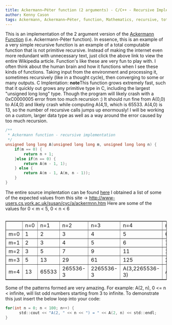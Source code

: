 ```yaml
---
title: Ackermann–Péter function (2 arguments) - C/C++ - Recursive Implentation
author: Kenny Cason
tags: Ackermann, Ackermann–Péter, function, Mathematics, recursive, total computable, Wilhelm
---
```


This is an implementation of the 2 argument version of the <a target="blank" href="http://en.wikipedia.org/wiki/Ackermann_function">Ackermann Function</a> (i.e. Ackermann-Péter function). In essence, this is an example of a very simple recursive function is an example of a total computable function that is not primitive recursive. Instead of making the internet even more redundant with unnecessary text, just click the above link to view the entire Wikipedia article.
Function's like these are very fun to play with. I often think about the human brain and how it functions when I see these kinds of functions. Taking input from the environment and processing it, sometimes recursively (like in a thought cycle), then converging to some or many outputs.
C Implentation: 
<b>note</b>This function grows extremely fast, such that it quickly out grows any primitive type in C, including the largest "unsigned long long" type. Though the program will likely crash with a 0xC0000005 error from too much recursion :) 
It should run fine from A(0,0) to A(4,0) and likely crash while computing A(4,1), which is 65533. A(4,0) is 13, so the number of recursive calls jumps up enormously! I will be working on a custom, larger data type as well as a way around the error caused by too much recursion.

```{.c .numberLines startFrom="1"}
/**
 * Ackermann function - recursive implementation
 */
unsigned long long A(unsigned long long m, unsigned long long n) {
    if(m == 0) {
        return n + 1;
    }else if(n == 0) {
        return A(m - 1, 1);
    } else {
        return A(m - 1, A(m, n - 1));
    }
}
```

The entire source implentation can be found <a target="blank" href="http://ken-soft.com/code/c/ackermann/main.cpp">here</a>
I obtained a list of some of the expected values from this site ->     <a target="blank" href="http://www-users.cs.york.ac.uk/susan/cyc/a/ackermnn.htm">http://www-users.cs.york.ac.uk/susan/cyc/a/ackermnn.htm</a>
Here are some of the values for 0 < m < 5, 0 < n < 6
<table  align="left" border="1" width="100%">
<tbody>
<tr ><td></td><td>n=0</td><td>n=1</td><td>n=2</td><td>n=3</td><td>n=4</td><td>n=5</td></tr>
<tr><td >m=0</td><td>1</td><td>2</td><td>3</td><td>4</td><td>5</td><td>6</td></tr>
<tr><td >m=1</td><td>2</td><td>3</td><td>4</td><td>5</td><td>6</td><td>7</td></tr>
<tr><td >m=2</td><td>3</td><td>5</td><td>7</td><td>9</td><td>11</td><td>13</td></tr>
<tr><td >m=3</td><td>5</td><td>13</td><td>29</td><td>61</td><td>125</td><td>253</td></tr>
<tr><td >m=4</td><td>13</td><td>65533</td><td>265536-3</td><td>2265536-3</td><td>A(3,2265536-3)</td><td>A(3,A(4,4))</td></tr>
</tbody>
</table>
<br/>
Some of the patterns formed are very amazing. For example: A(2, n), 0 <= n < infinite, will list odd numbers starting from 3 to infinite.
To demonstrate this just insert the below loop into your code:

```{.c .numberLines startFrom="1"}
for(int n = 0; n < 100; n++) {
      std::cout << "A(2, " << n << ") = " << A(2, n) << std::endl;
}

```